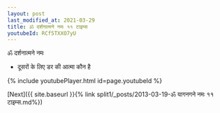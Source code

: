 ```yaml
---
layout: post
last_modified_at: 2021-03-29
title: ॐ दर्शनात्मने नमः ११ टाइम्स
youtubeId: RCf5TXXO7yU
---
```

 
 
 ॐ दर्शनात्मने नमः  
 
 -  दूसरों के लिए डर की आत्मा कौन है 
 
  
 
  
 
 
 
 
 
 


{% include youtubePlayer.html id=page.youtubeId %}
 
[Next]({{ site.baseurl }}{% link  split1/_posts/2013-03-19-ॐ यागनगने नमः ११ टाइम्स.md%})
 
